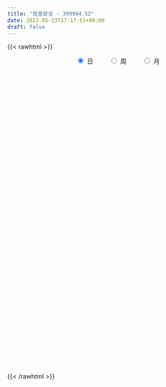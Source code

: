```yaml
---
title: "信息安全 - 399994.SZ"
date: 2022-05-23T17:17:51+08:00
draft: false
---
```

{{< rawhtml >}}
    <div style="text-align: center">
        <label style="padding: 1rem;"><input style="margin-right: .5rem" type="radio" name="period" value="D" checked onclick="period_change(this)">日</label>
        <label style="padding: 1rem;"><input style="margin-right: .5rem" type="radio" name="period" value="W" onclick="period_change(this)">周</label>
        <label style="padding: 1rem;"><input style="margin-right: .5rem" type="radio" name="period" value="M" onclick="period_change(this)">月</label>
    </div>
    <div id="chart" style="height: 700px;"></div> 
    <script type="text/javascript">
        const D_v = [16651998.0,17059803.0,15490403.0,17148506.0,14896383.0,16241085.0,15017381.0,13434861.0,18078980.0,19202179.0,19293533.0,18292406.0,19721763.0,18420152.0,19134019.0,17016383.0,17836500.0,15417501.0,22870077.0,23964025.0,20004544.0,35249482.0,35724684.0,26346944.0,27086041.0,27147354.0,24757199.0,23223383.0,21628400.0,21708965.0,20146761.0,17823477.0,17243734.0,18741541.0,17038350.0,18368360.0,15513335.0,17370099.0,19292722.0,15190186.0,19225188.0,15998871.0,28208188.0,31136984.0,25029689.0,22649308.0,21610675.0,23106744.0,18559518.0,20954055.0,21310938.0,21771164.0,19701704.0,23830585.0,20682931.0,18680966.0,20127827.0,22649457.0,25909245.0,20323122.0,19981218.0,18831228.0,16690774.0,19418860.0,17114759.0,21917315.0,20559299.0,14074128.0,16891472.0,14048098.0,13224082.0,14549302.0,16775842.0,15934940.0,12693603.0,14937135.0,15724227.0,21234504.0,21046531.0,19847188.0,16578676.0,19320031.0,17841964.0,17501738.0,19842879.0,19534562.0,17095413.0,15676832.0,18633770.0,14622201.0,14060523.0,11809224.0,8887014.0,12832437.0,11748771.0,13091865.0,8887375.0,9692433.0,7524878.0,8823358.0,8406153.0,7888008.0,7327343.0,7341729.0,10355555.0,8836735.0,8766513.0,9838045.0,8090586.0,8469373.0,8502309.0,10143930.0,10194426.0,8678803.0,10523687.0,10672656.0,11356070.0,9432080.0,9633438.0,15394802.0,12183434.0,14338513.0,15631473.0,14931139.0,17713242.0,19177905.0,19484443.0,18043537.0,17123409.0,15632783.0,16219101.0,15864837.0,17194918.0,17358687.0,19928835.0,16999820.0,22817117.0,23239854.0,21412080.0,16838051.0,17119328.0,15891079.0,16006538.0,18157434.0,15211311.0,18551439.0,20535978.0,20821952.0,20694691.0,21641677.0,17248949.0,16409621.0,18243691.0,14972790.0,16346270.0,12115531.0,15874543.0,13980138.0,18228819.0,16480165.0,21667983.0,23502639.0,19694826.0,19567742.0,19437036.0,16254173.0,13768880.0,17699873.0,16804680.0,32774555.0,39418831.0,26531793.0,24542270.0,23167374.0,20721865.0,25659638.0,20556844.0,22003510.0,17500971.0,15186938.0,18867948.0,22627853.0,17699288.0,20631861.0,19343687.0,17335640.0,17595941.0,19111048.0,20936525.0,30822842.0,28833425.0,28418613.0,32489882.0,20907555.0,18694544.0,18676713.0,18051120.0,17870317.0,16158075.0,15837260.0,19093726.0,24073039.0,19671852.0,20048172.0,19599897.0,21984553.0,24522978.0,26592311.0,18363378.0,19210269.0,19375153.0,16660227.0,15610735.0,14271276.0,12543110.0,12755814.0,12538015.0,15038170.0,15310757.0,14721921.0,15278041.0,13981823.0,13763096.0,11586893.0,10571064.0,8869448.0,10601732.0,8843345.0,8711696.0,11077548.0,11622181.0,9978491.0,14913450.0,14864225.0,15774962.0,10774775.0,14038721.0,14448951.0,16814501.0,12079243.0,12133654.0,15827428.0,13220972.0,11437470.0,11174387.0,10146604.0,14978072.0,11297667.0,11111652.0,11479231.0]
const D_histogram = [0.0,-0.9091081481,0.6729952246,2.2066058236,3.505582662,4.0558854626,3.4592740518,1.8666279521,3.7481577907,6.7222885157,7.2748505765,8.9203239521,9.2499427408,10.2161628143,10.4609873979,7.1602080783,4.1686979163,2.3779678207,4.1813148593,4.6199670038,4.4996802029,7.2694800261,7.094309241,5.5994213085,2.8747833715,2.9096481993,1.8594981461,2.6336727901,1.8838105158,1.8592908495,-0.6431003185,-3.3669856533,-4.1888597006,-5.6183110313,-4.8604138978,-6.4848164623,-9.6079612297,-9.4072783388,-9.2803901421,-8.121165488,-5.8798012915,-5.1105364707,1.4810246859,6.3809631895,7.1916960446,7.6153909393,8.0407336686,8.6244288493,8.187409514,9.7934551208,10.0836059241,7.2828864246,3.9844546261,1.4436073164,-3.0301603003,-2.6503864219,-2.5363677607,-0.0034279513,0.2612568794,1.3769467765,-0.0980637735,-0.8616708284,-0.0515712297,0.8281119819,-0.4824182134,-1.6299254438,-5.6958702651,-8.4699681035,-13.1209175917,-14.7162031435,-14.5985730181,-13.0511954479,-8.2997935847,-4.7388604818,-2.6169398235,-3.6265329145,-4.3891140558,-4.2026135642,-5.3973868017,-5.1774051772,-6.4335247153,-6.6911429329,-4.6277577885,-2.5777601677,-0.6598171432,-0.2787408683,0.8639546212,-0.553000412,-1.5787561919,-3.3570431768,-6.7607533812,-8.0467521264,-8.4112626105,-6.3654148597,-4.837129659,-4.6727636177,-4.5420464065,-7.4004552984,-6.3840603578,-4.403775205,-2.334049995,-2.9386578086,-2.3024572895,-1.0352501906,1.2805410596,1.5568604049,2.7980322194,2.9847936523,2.015068791,2.0748406184,2.4477292473,1.7759248911,-0.6318707942,-3.0678429899,-2.1434252981,-0.0711807404,1.9897706984,3.9468204585,5.8832126082,7.9983191171,8.2565656373,10.4844086645,11.275913552,11.656626156,12.6813672636,12.6089756664,11.2754470601,10.3173728888,6.6845926268,4.9196021732,4.7228910941,3.3185362355,1.7404104051,0.3462441564,-1.4756735122,-3.6292038545,-1.5384526778,1.1711989965,0.201486225,0.1758880628,-1.9281046583,-3.9645567902,-2.2599385679,-0.2569762617,-0.2135383628,0.6466262705,1.9536719046,1.6904642138,1.0942496817,-1.7863203987,-5.6149564473,-6.2172188337,-5.9723682609,-5.9512285282,-6.7988565822,-6.8904341279,-5.3446350185,-4.828049275,-2.4574553229,-0.3925797713,2.3278998417,2.1772642091,0.0921316255,-3.3797221973,-4.1520122154,-6.605620686,-6.5923362995,-7.3281346912,-7.6805828065,-1.5171794906,3.5437774363,6.3182064002,6.0616016037,4.2629396553,3.6625832758,-2.0708054799,-5.8409512877,-13.3612169461,-18.0643275774,-20.5312601925,-20.2654610361,-15.7848203581,-13.2373773935,-12.5416257839,-12.1649145934,-9.808695159,-7.4220829834,-6.0875724448,-2.779821838,3.4756114505,5.9952885234,9.9481562048,8.2854580845,7.7040417949,7.6917692916,8.1208393287,7.865409647,5.7005519319,3.1622698667,-2.187274828,-7.115382304,-10.7914175534,-11.976416699,-10.5488065554,-11.3226493399,-15.388384368,-12.9020612239,-8.4505163675,-5.5706434074,-2.8986004327,-0.9275152563,0.8512753598,0.0105895916,-1.3937092196,-2.1851273582,-3.50544731,-1.6864633129,-0.3134808717,0.9076803885,2.2622962033,0.7874025996,-1.4001381605,-6.87067651,-7.3155348105,-9.327700942,-8.8111699373,-8.5343693732,-5.9051711217,-3.7586765163,-2.2766382118,-3.7688151223,-5.3807283292,-12.0957534436,-18.7163950674,-17.3423932442,-16.1957899414,-9.5983929728,-4.4635188057,-0.8315240858,2.3902985486,6.0747902597,9.2294720482,11.8857723396,13.2070025664,13.5635796526,13.933603881,14.8136009936,14.7325200632,15.5256825049,16.6902959064]
const D_fast = [0.0,-1.1363851852,0.6139669938,2.6992290486,4.8746015525,6.4388757188,6.707082821,5.5810937093,8.3996629955,13.0543658494,15.4256405544,19.301194918,21.9432993919,25.4635601689,28.323631602,26.812904302,24.863568619,23.6673304786,26.5160062321,28.1096501275,29.1142833774,33.7014532071,35.2998597322,35.2048271268,33.1988850328,33.9611619103,33.3758863937,34.8084792352,34.5295695898,34.9698726359,32.3067063883,28.7410746401,26.8719856677,24.0379565791,23.5807502382,20.3351435581,14.8100084833,12.6588717895,10.4656624507,9.5945957328,10.3660096064,9.8576403096,16.8194576376,23.3146369386,25.9232938048,28.2508364344,30.6863625808,33.4261649738,35.035998017,39.090407404,41.9014596883,40.921461795,38.619143653,36.4391981724,31.2078904806,30.9250677536,30.4049944746,32.9370772961,33.2670763467,34.7270029379,33.2274764445,32.2484516826,33.0456584738,34.1323696809,32.7012349323,31.1462463408,25.6563339533,20.764744089,12.8335652029,7.5592288652,4.0272157361,2.3117944443,4.9882479114,7.3644658938,8.8321515963,6.9159252766,5.0560656213,4.1919127219,1.647792784,0.5734231142,-2.2910776027,-4.2214815535,-3.3150358562,-1.9094782774,-0.1564895387,0.1549015192,1.513585664,-0.0416194723,-1.4620643002,-4.0796120793,-9.173510629,-12.4711974057,-14.9385235425,-14.4840295066,-14.1650267207,-15.1688515838,-16.1736459743,-20.8821686907,-21.4617888396,-20.582447488,-19.0962347767,-20.4355070425,-20.3749208458,-19.3665262945,-16.7305997794,-16.0650653329,-14.1243854635,-13.1914256175,-13.6573832811,-13.0789012991,-12.0940803583,-12.3219034918,-14.8876668756,-18.0905998188,-17.7020384516,-15.6475890789,-13.0891949656,-10.1454400908,-6.738244789,-2.6235585009,-0.3011705714,4.547774622,8.1582578975,11.4531270405,15.648209964,18.7280622834,20.213395442,21.834664493,19.8730323876,19.3379424773,20.3219541718,19.7472333721,18.6042101429,17.2966049333,15.1057688867,12.0449375807,13.751075588,16.7535270115,15.8341857961,15.8525596497,13.266540764,10.2389494346,11.3785830149,13.3173012557,13.3073545639,14.3291757648,16.124639375,16.2840477377,15.961395626,12.6342454459,7.4018702855,5.2453031907,3.9970616983,2.5303942989,-0.0169479006,-1.8311339783,-1.6214936235,-2.3119201988,-0.5556900774,1.4110405313,4.7134951048,5.1071755244,3.0450758472,-1.271708525,-3.0820015969,-7.187015239,-8.8218149274,-11.3896469918,-13.6622408087,-7.8781323655,-1.9312310796,2.4227494844,3.6815450888,2.9486180542,3.2639074937,-2.987182632,-8.2175662617,-19.0781361566,-28.2973286822,-35.8970763455,-40.6976424481,-40.1632068596,-40.9251082434,-43.3647630798,-46.0292805376,-46.125234893,-45.5941434632,-45.7815260358,-43.1687308885,-36.0443947374,-32.0258955337,-25.585988801,-25.1773224002,-23.8327282411,-21.9220584215,-19.4627785523,-17.7518558222,-18.4915755543,-20.2392901529,-26.1356535546,-32.8426066065,-39.2164962444,-43.3955995646,-44.6051910599,-48.2096961794,-56.1225272994,-56.8617194613,-54.5228036968,-53.0355915885,-51.0881987221,-49.3489923597,-47.3573829037,-48.195421274,-49.94814739,-51.2858473682,-53.4825291475,-52.0851609786,-50.7905487554,-49.3424673981,-47.4222775324,-48.7003204863,-51.2378957865,-58.4261032634,-60.6998452666,-65.0439366335,-66.7301981132,-68.5869898924,-67.4340844214,-66.227258945,-65.3143801935,-67.7487608845,-70.7058561737,-80.444819649,-91.7445600396,-94.7061565276,-97.6085007101,-93.4107019846,-89.391707519,-85.9675938206,-82.148196549,-76.945007273,-71.4829574724,-65.8552140962,-61.2322332277,-57.4847612284,-53.6313360298,-49.0479386687,-45.4458895833,-40.7713065155,-35.4341191373]
const D_slow = [0.0,-0.227277037,-0.0590282309,0.492623225,1.3690188905,2.3829902562,3.2478087691,3.7144657572,4.6515052048,6.3320773338,8.1507899779,10.3808709659,12.6933566511,15.2473973547,17.8626442041,19.6526962237,20.6948707028,21.2893626579,22.3346913728,23.4896831237,24.6146031744,26.431973181,28.2055504912,29.6054058183,30.3241016612,31.051513711,31.5163882476,32.1748064451,32.645759074,33.1105817864,32.9498067068,32.1080602935,31.0608453683,29.6562676105,28.441164136,26.8199600204,24.417969713,22.0661501283,19.7460525928,17.7157612208,16.2458108979,14.9681767802,15.3384329517,16.9336737491,18.7315977602,20.6354454951,22.6456289122,24.8017361245,26.848588503,29.2969522832,31.8178537642,33.6385753704,34.6346890269,34.995590856,34.2380507809,33.5754541755,32.9413622353,32.9405052474,33.0058194673,33.3500561614,33.325540218,33.1101225109,33.0972297035,33.304257699,33.1836531457,32.7761717847,31.3522042184,29.2347121925,25.9544827946,22.2754320087,18.6257887542,15.3629898922,13.2880414961,12.1033263756,11.4490914197,10.5424581911,9.4451796772,8.3945262861,7.0451795857,5.7508282914,4.1424471126,2.4696613794,1.3127219323,0.6682818903,0.5033276045,0.4336423875,0.6496310428,0.5113809398,0.1166918918,-0.7225689024,-2.4127572477,-4.4244452793,-6.527260932,-8.1186146469,-9.3278970617,-10.4960879661,-11.6315995677,-13.4817133923,-15.0777284818,-16.178672283,-16.7621847818,-17.4968492339,-18.0724635563,-18.3312761039,-18.011140839,-17.6219257378,-16.9224176829,-16.1762192699,-15.6724520721,-15.1537419175,-14.5418096057,-14.0978283829,-14.2557960814,-15.0227568289,-15.5586131534,-15.5764083385,-15.0789656639,-14.0922605493,-12.6214573973,-10.621877618,-8.5577362087,-5.9366340425,-3.1176556545,-0.2034991155,2.9668427004,6.119086617,8.937948382,11.5172916042,13.1884397609,14.4183403042,15.5990630777,16.4286971366,16.8637997378,16.9503607769,16.5814423989,15.6741414353,15.2895282658,15.5823280149,15.6326995712,15.6766715869,15.1946454223,14.2035062248,13.6385215828,13.5742775174,13.5208929267,13.6825494943,14.1709674705,14.5935835239,14.8671459443,14.4205658447,13.0168267328,11.4625220244,9.9694299592,8.4816228271,6.7819086816,5.0593001496,3.723141395,2.5161290762,1.9017652455,1.8036203027,2.3855952631,2.9299113154,2.9529442217,2.1080136724,1.0700106185,-0.581394553,-2.2294786279,-4.0615123006,-5.9816580023,-6.3609528749,-5.4750085158,-3.8954569158,-2.3800565149,-1.3143216011,-0.3986757821,-0.9163771521,-2.376614974,-5.7169192105,-10.2330011049,-15.365816153,-20.432181412,-24.3783865015,-27.6877308499,-30.8231372959,-33.8643659442,-36.316539734,-38.1720604798,-39.693953591,-40.3889090505,-39.5200061879,-38.0211840571,-35.5341450058,-33.4627804847,-31.536770036,-29.6138277131,-27.5836178809,-25.6172654692,-24.1921274862,-23.4015600195,-23.9483787265,-25.7272243025,-28.4250786909,-31.4191828657,-34.0563845045,-36.8870468395,-40.7341429315,-43.9596582374,-46.0722873293,-47.4649481812,-48.1895982893,-48.4214771034,-48.2086582635,-48.2060108656,-48.5544381705,-49.10072001,-49.9770818375,-50.3986976657,-50.4770678837,-50.2501477865,-49.6845737357,-49.4877230858,-49.837757626,-51.5554267535,-53.3843104561,-55.7162356916,-57.9190281759,-60.0526205192,-61.5289132996,-62.4685824287,-63.0377419817,-63.9799457622,-65.3251278445,-68.3490662054,-73.0281649723,-77.3637632833,-81.4127107687,-83.8123090119,-84.9281887133,-85.1360697348,-84.5384950976,-83.0197975327,-80.7124295206,-77.7409864357,-74.4392357941,-71.048340881,-67.5649399107,-63.8615396623,-60.1784096465,-56.2969890203,-52.1244150437]
const D_data = [['2021-05-12', 1652.1338, 1671.7574, 1638.4138, 1671.8762],['2021-05-13', 1655.6554, 1657.512, 1654.2205, 1681.3211],['2021-05-14', 1662.6546, 1690.4525, 1654.557, 1690.481],['2021-05-17', 1691.3652, 1699.4895, 1691.3652, 1720.3361],['2021-05-18', 1691.6986, 1706.6647, 1683.0256, 1711.329],['2021-05-19', 1703.1488, 1705.6051, 1693.4248, 1708.6483],['2021-05-20', 1701.2501, 1694.5237, 1693.9424, 1706.2623],['2021-05-21', 1697.2817, 1678.7326, 1677.1519, 1702.2493],['2021-05-24', 1676.0189, 1725.9215, 1671.8154, 1727.7601],['2021-05-25', 1727.5299, 1757.7891, 1722.4801, 1759.2074],['2021-05-26', 1761.292, 1743.6638, 1742.9324, 1778.1005],['2021-05-27', 1741.6899, 1771.161, 1741.4012, 1779.6304],['2021-05-28', 1766.3412, 1768.9755, 1760.2612, 1773.8115],['2021-05-31', 1775.4177, 1790.29, 1775.4177, 1790.3485],['2021-06-01', 1786.1936, 1795.2067, 1779.0319, 1803.7291],['2021-06-02', 1798.1655, 1752.2249, 1746.4575, 1798.4962],['2021-06-03', 1755.4688, 1746.4565, 1746.2207, 1778.6602],['2021-06-04', 1742.6153, 1754.158, 1741.2099, 1762.6338],['2021-06-07', 1766.1624, 1804.998, 1766.1624, 1804.998],['2021-06-08', 1809.0934, 1800.7854, 1790.7772, 1814.7998],['2021-06-09', 1800.8163, 1801.743, 1788.197, 1817.6783],['2021-06-10', 1795.6864, 1853.5387, 1794.4748, 1855.4275],['2021-06-11', 1857.1568, 1833.3378, 1830.0864, 1857.1568],['2021-06-15', 1831.4898, 1821.4907, 1811.5417, 1831.4898],['2021-06-16', 1817.6634, 1802.3074, 1798.2639, 1832.7113],['2021-06-17', 1798.9313, 1836.307, 1795.9094, 1841.4002],['2021-06-18', 1831.601, 1826.3351, 1823.826, 1844.3656],['2021-06-21', 1817.7231, 1854.8099, 1812.5774, 1856.6338],['2021-06-22', 1854.8287, 1842.2161, 1834.0593, 1855.9774],['2021-06-23', 1838.3589, 1855.4077, 1819.9236, 1862.6938],['2021-06-24', 1855.4421, 1822.6943, 1821.2645, 1855.5607],['2021-06-25', 1820.1494, 1808.7679, 1796.9699, 1828.4947],['2021-06-28', 1809.7298, 1824.463, 1801.5309, 1827.7476],['2021-06-29', 1825.0548, 1811.1324, 1808.963, 1841.2463],['2021-06-30', 1814.1206, 1836.6692, 1808.4924, 1837.2533],['2021-07-01', 1840.9747, 1803.8423, 1802.9621, 1841.5677],['2021-07-02', 1796.84, 1769.3623, 1766.2594, 1797.2391],['2021-07-05', 1782.6077, 1798.7767, 1781.5188, 1805.7778],['2021-07-06', 1798.0271, 1794.2189, 1774.2674, 1811.1474],['2021-07-07', 1780.5995, 1806.335, 1769.9781, 1807.7101],['2021-07-08', 1808.8373, 1825.931, 1796.5753, 1827.7801],['2021-07-09', 1816.6503, 1813.4627, 1793.0886, 1821.3623],['2021-07-12', 1817.9372, 1907.1352, 1813.1889, 1907.9479],['2021-07-13', 1919.6755, 1922.5847, 1909.3117, 1941.7576],['2021-07-14', 1918.6091, 1894.8248, 1893.3426, 1922.871],['2021-07-15', 1889.4223, 1902.0848, 1878.4951, 1909.2355],['2021-07-16', 1903.272, 1913.7919, 1902.6423, 1932.5629],['2021-07-19', 1904.4898, 1928.6007, 1890.4289, 1931.8497],['2021-07-20', 1908.6074, 1926.6475, 1899.9705, 1927.8822],['2021-07-21', 1931.421, 1966.6667, 1930.7379, 1977.7075],['2021-07-22', 1976.7279, 1967.6695, 1951.6348, 1976.8713],['2021-07-23', 1967.7872, 1933.7619, 1929.4364, 1967.7872],['2021-07-26', 1934.1042, 1920.3716, 1882.0721, 1948.7307],['2021-07-27', 1925.3269, 1921.1735, 1920.2676, 1988.3563],['2021-07-28', 1903.2061, 1882.2111, 1835.3753, 1923.2001],['2021-07-29', 1914.5343, 1934.5029, 1904.8811, 1942.4898],['2021-07-30', 1931.1707, 1935.179, 1911.3193, 1945.1803],['2021-08-02', 1930.4912, 1976.3719, 1925.1921, 1976.3719],['2021-08-03', 1970.905, 1960.3453, 1951.9799, 1996.3662],['2021-08-04', 1952.0481, 1980.1579, 1952.0481, 1981.4488],['2021-08-05', 1973.6181, 1951.9827, 1946.0213, 1973.6181],['2021-08-06', 1955.9856, 1959.1842, 1936.9125, 1961.4524],['2021-08-09', 1954.7195, 1983.4001, 1952.6378, 1986.2214],['2021-08-10', 1977.9682, 1993.9139, 1970.2537, 1999.8739],['2021-08-11', 1991.6417, 1970.1766, 1964.3481, 1991.9234],['2021-08-12', 1974.772, 1969.4111, 1968.6628, 2007.571],['2021-08-13', 1961.3157, 1920.3128, 1914.0891, 1961.3157],['2021-08-16', 1915.4927, 1916.5772, 1905.993, 1933.6463],['2021-08-17', 1914.6868, 1868.163, 1864.0362, 1915.9888],['2021-08-18', 1868.8297, 1881.7743, 1852.8713, 1881.7743],['2021-08-19', 1876.8347, 1890.3794, 1876.0989, 1906.1687],['2021-08-20', 1886.1962, 1904.1401, 1876.4795, 1921.8902],['2021-08-23', 1904.4544, 1954.8695, 1902.6498, 1958.5267],['2021-08-24', 1950.1575, 1959.0831, 1936.3299, 1961.1607],['2021-08-25', 1969.0242, 1955.1958, 1944.3364, 1979.3707],['2021-08-26', 1955.878, 1918.0215, 1917.8003, 1956.484],['2021-08-27', 1906.3073, 1914.5149, 1900.7533, 1915.7122],['2021-08-30', 1949.017, 1922.6709, 1915.2778, 1957.2496],['2021-08-31', 1917.3464, 1899.8646, 1886.9613, 1918.6653],['2021-09-01', 1903.8329, 1911.6189, 1869.855, 1919.9305],['2021-09-02', 1903.7238, 1886.3441, 1877.896, 1903.7238],['2021-09-03', 1894.2596, 1889.9513, 1869.3375, 1906.8929],['2021-09-06', 1887.9158, 1919.6705, 1871.5172, 1920.3019],['2021-09-07', 1918.7607, 1927.914, 1909.7658, 1934.4108],['2021-09-08', 1929.1575, 1935.8116, 1921.7778, 1937.6424],['2021-09-09', 1931.7793, 1922.4759, 1908.25, 1932.6605],['2021-09-10', 1921.3582, 1936.4718, 1915.613, 1945.6498],['2021-09-13', 1936.8225, 1903.8482, 1900.9263, 1936.8225],['2021-09-14', 1903.5993, 1901.3103, 1897.2485, 1942.0768],['2021-09-15', 1897.5801, 1882.2394, 1873.7971, 1897.5801],['2021-09-16', 1878.7597, 1843.509, 1843.4952, 1887.9123],['2021-09-17', 1845.6872, 1850.889, 1818.0753, 1854.0142],['2021-09-22', 1826.064, 1850.5657, 1822.3477, 1856.6821],['2021-09-23', 1856.5814, 1878.3617, 1851.8093, 1884.5743],['2021-09-24', 1874.3787, 1875.8277, 1873.469, 1889.7598],['2021-09-27', 1888.5953, 1858.0874, 1841.7986, 1898.9729],['2021-09-28', 1850.8207, 1853.1836, 1837.8398, 1867.3665],['2021-09-29', 1840.631, 1801.7169, 1800.6794, 1842.3118],['2021-09-30', 1809.8968, 1837.7122, 1809.8968, 1843.503],['2021-10-08', 1855.7929, 1851.3621, 1844.3195, 1870.9198],['2021-10-11', 1851.7583, 1858.4161, 1849.997, 1866.3493],['2021-10-12', 1854.9261, 1824.3026, 1811.1644, 1854.9261],['2021-10-13', 1828.6659, 1835.2963, 1816.3534, 1836.5268],['2021-10-14', 1836.5714, 1844.4315, 1830.5133, 1849.8951],['2021-10-15', 1850.2776, 1864.8042, 1838.9671, 1873.9192],['2021-10-18', 1860.1492, 1844.8685, 1834.1401, 1860.1492],['2021-10-19', 1846.2929, 1860.3648, 1840.7537, 1863.2135],['2021-10-20', 1867.1334, 1850.9821, 1850.012, 1879.6366],['2021-10-21', 1845.1195, 1834.0935, 1828.2525, 1849.1268],['2021-10-22', 1837.3841, 1843.9705, 1834.2779, 1858.7756],['2021-10-25', 1840.4184, 1848.766, 1827.6035, 1849.0198],['2021-10-26', 1848.5046, 1834.51, 1832.9829, 1854.6663],['2021-10-27', 1832.1707, 1802.8236, 1797.4123, 1833.1581],['2021-10-28', 1793.4334, 1785.7452, 1779.7782, 1807.8321],['2021-10-29', 1785.8203, 1819.4891, 1785.8203, 1819.4891],['2021-11-01', 1820.4565, 1838.898, 1815.8348, 1843.1645],['2021-11-02', 1838.977, 1848.5563, 1831.367, 1868.4643],['2021-11-03', 1855.8821, 1858.4614, 1848.7475, 1869.194],['2021-11-04', 1861.3614, 1870.8118, 1861.1754, 1872.5744],['2021-11-05', 1873.7402, 1887.9662, 1873.3668, 1903.6356],['2021-11-08', 1882.8234, 1876.2921, 1861.4409, 1882.9008],['2021-11-09', 1875.4771, 1914.2249, 1873.6703, 1917.6728],['2021-11-10', 1913.3966, 1912.511, 1901.1325, 1926.4802],['2021-11-11', 1905.8754, 1919.5199, 1899.3277, 1931.0695],['2021-11-12', 1917.1476, 1941.3841, 1914.5913, 1942.9384],['2021-11-15', 1952.3901, 1941.026, 1939.0279, 1961.1234],['2021-11-16', 1940.2439, 1932.0726, 1929.4945, 1958.7036],['2021-11-17', 1928.0376, 1940.6959, 1925.6352, 1941.8251],['2021-11-18', 1934.0365, 1903.3015, 1903.1894, 1942.707],['2021-11-19', 1905.2975, 1918.6988, 1903.332, 1922.0561],['2021-11-22', 1919.3053, 1939.052, 1915.254, 1944.0416],['2021-11-23', 1934.5377, 1925.0862, 1919.7251, 1938.0059],['2021-11-24', 1925.9038, 1919.2232, 1917.0927, 1930.3295],['2021-11-25', 1916.479, 1916.7153, 1909.7524, 1926.9562],['2021-11-26', 1912.6238, 1904.5651, 1887.6724, 1918.5993],['2021-11-29', 1878.3742, 1889.8705, 1877.1658, 1892.9549],['2021-11-30', 1895.7256, 1943.0406, 1895.7256, 1952.4816],['2021-12-01', 1947.8537, 1965.8862, 1946.8052, 1970.5752],['2021-12-02', 1963.109, 1927.2666, 1925.7118, 1966.2668],['2021-12-03', 1932.2735, 1938.7882, 1932.2735, 1946.4469],['2021-12-06', 1935.8116, 1908.4548, 1907.301, 1936.7594],['2021-12-07', 1919.876, 1897.7954, 1887.502, 1922.2921],['2021-12-08', 1900.5685, 1943.2795, 1900.5685, 1943.43],['2021-12-09', 1940.8021, 1958.0154, 1940.2931, 1968.5712],['2021-12-10', 1950.8165, 1940.7522, 1931.7835, 1954.1328],['2021-12-13', 1945.8409, 1955.5602, 1941.373, 1961.1874],['2021-12-14', 1949.9928, 1970.0789, 1947.469, 1971.4821],['2021-12-15', 1972.0639, 1956.7467, 1953.7207, 1978.0478],['2021-12-16', 1957.6642, 1953.4627, 1942.8501, 1965.3111],['2021-12-17', 1950.1237, 1917.2036, 1917.2036, 1950.1237],['2021-12-20', 1908.5846, 1886.0943, 1885.3888, 1919.9223],['2021-12-21', 1888.1969, 1911.507, 1888.1969, 1912.4128],['2021-12-22', 1916.8296, 1917.7893, 1913.7502, 1928.6236],['2021-12-23', 1919.3227, 1912.2341, 1910.4568, 1924.2935],['2021-12-24', 1913.7761, 1895.0676, 1889.4835, 1916.7525],['2021-12-27', 1896.0648, 1897.3416, 1889.2432, 1902.7645],['2021-12-28', 1901.2818, 1917.5259, 1900.2125, 1917.9283],['2021-12-29', 1913.7773, 1906.5803, 1899.1293, 1915.2858],['2021-12-30', 1906.3257, 1935.0466, 1904.8357, 1944.8645],['2021-12-31', 1935.6544, 1942.3729, 1926.478, 1944.2064],['2022-01-04', 1947.511, 1964.657, 1938.6487, 1969.0204],['2022-01-05', 1961.5422, 1937.8306, 1929.6071, 1969.925],['2022-01-06', 1926.1616, 1908.8438, 1894.7405, 1926.1616],['2022-01-07', 1909.8915, 1875.4176, 1874.8356, 1925.3272],['2022-01-10', 1869.367, 1894.9396, 1848.1484, 1904.6876],['2022-01-11', 1892.8702, 1860.8197, 1857.2057, 1898.3097],['2022-01-12', 1864.4576, 1879.6167, 1863.6359, 1879.9307],['2022-01-13', 1896.592, 1862.2229, 1862.2229, 1899.9979],['2022-01-14', 1851.8146, 1857.327, 1849.1265, 1878.0864],['2022-01-17', 1878.4676, 1950.2033, 1878.4676, 1951.9409],['2022-01-18', 1960.0581, 1966.8183, 1959.4877, 2009.7608],['2022-01-19', 1955.5097, 1962.7156, 1949.5361, 1977.7039],['2022-01-20', 1962.7543, 1936.0793, 1930.3347, 1962.8082],['2022-01-21', 1928.1884, 1915.0543, 1910.5197, 1947.6459],['2022-01-24', 1903.7394, 1926.6263, 1902.3935, 1946.2563],['2022-01-25', 1917.8119, 1845.6341, 1845.1352, 1927.5403],['2022-01-26', 1847.3998, 1841.0354, 1815.8301, 1866.7601],['2022-01-27', 1839.4397, 1755.0863, 1753.6253, 1839.7261],['2022-01-28', 1767.1042, 1743.458, 1742.2472, 1779.1017],['2022-02-07', 1777.0136, 1734.6929, 1727.7403, 1779.4291],['2022-02-08', 1730.6804, 1744.0266, 1708.7309, 1744.7698],['2022-02-09', 1746.9563, 1792.0606, 1746.1131, 1793.7256],['2022-02-10', 1787.414, 1771.5231, 1764.2863, 1787.414],['2022-02-11', 1766.361, 1742.5768, 1738.7066, 1780.3616],['2022-02-14', 1726.8903, 1726.9411, 1704.6634, 1746.4824],['2022-02-15', 1729.0923, 1745.332, 1727.4556, 1747.7062],['2022-02-16', 1767.1262, 1746.3427, 1740.869, 1773.3599],['2022-02-17', 1735.2692, 1732.2642, 1725.4556, 1749.5754],['2022-02-18', 1736.3907, 1760.3176, 1735.404, 1760.3465],['2022-02-21', 1779.2655, 1817.7979, 1778.7304, 1818.8941],['2022-02-22', 1799.3371, 1793.0523, 1783.0074, 1805.1748],['2022-02-23', 1798.2776, 1829.7386, 1794.8686, 1834.5695],['2022-02-24', 1815.7996, 1767.9573, 1741.1105, 1828.5822],['2022-02-25', 1785.1966, 1777.2023, 1774.0717, 1799.3424],['2022-02-28', 1785.0038, 1784.5434, 1762.3914, 1794.5389],['2022-03-01', 1786.307, 1793.475, 1779.1727, 1796.9831],['2022-03-02', 1779.164, 1787.9886, 1774.6546, 1791.0354],['2022-03-03', 1792.6775, 1759.376, 1757.4717, 1793.8801],['2022-03-04', 1747.9781, 1742.0906, 1734.4665, 1764.0541],['2022-03-07', 1734.5319, 1682.4492, 1673.3611, 1734.5319],['2022-03-08', 1684.4844, 1652.5498, 1642.7967, 1697.1546],['2022-03-09', 1658.9239, 1633.8286, 1556.4113, 1663.5562],['2022-03-10', 1672.1407, 1638.4389, 1638.4389, 1673.7648],['2022-03-11', 1608.4816, 1658.1212, 1591.0911, 1658.5476],['2022-03-14', 1639.8827, 1618.4439, 1618.4439, 1662.0129],['2022-03-15', 1609.0737, 1547.7652, 1547.7652, 1629.4142],['2022-03-16', 1575.9148, 1608.1967, 1523.2734, 1612.8501],['2022-03-17', 1630.053, 1636.6535, 1624.1987, 1654.6986],['2022-03-18', 1625.8813, 1624.5363, 1605.5571, 1630.767],['2022-03-21', 1626.5703, 1626.7652, 1609.2129, 1637.3542],['2022-03-22', 1622.7663, 1622.1429, 1611.8104, 1633.6251],['2022-03-23', 1620.2319, 1622.9778, 1611.1548, 1634.0542],['2022-03-24', 1613.218, 1586.1466, 1581.183, 1613.218],['2022-03-25', 1593.6718, 1565.5206, 1565.5206, 1602.2599],['2022-03-28', 1549.6948, 1558.8304, 1534.7068, 1571.851],['2022-03-29', 1561.7165, 1537.105, 1532.2958, 1565.309],['2022-03-30', 1549.6139, 1568.5562, 1543.2559, 1568.5562],['2022-03-31', 1565.0531, 1563.6202, 1550.9473, 1565.6772],['2022-04-01', 1553.9146, 1561.8022, 1547.828, 1571.1799],['2022-04-06', 1561.1276, 1564.602, 1558.1685, 1570.2673],['2022-04-07', 1560.1069, 1522.9472, 1522.8387, 1567.7656],['2022-04-08', 1521.9701, 1496.7319, 1483.4506, 1524.0437],['2022-04-11', 1487.6714, 1424.2255, 1416.1146, 1487.6714],['2022-04-12', 1426.4306, 1457.9744, 1412.7127, 1457.9744],['2022-04-13', 1447.4608, 1417.1781, 1417.1781, 1447.4608],['2022-04-14', 1431.2202, 1429.4128, 1416.7, 1436.7644],['2022-04-15', 1417.7917, 1413.1652, 1400.5199, 1426.6908],['2022-04-18', 1408.6658, 1436.0559, 1395.3234, 1436.5886],['2022-04-19', 1439.3598, 1430.2277, 1421.9456, 1450.1053],['2022-04-20', 1443.1328, 1420.3575, 1416.3449, 1450.4986],['2022-04-21', 1408.489, 1371.5444, 1367.1957, 1422.3911],['2022-04-22', 1364.2652, 1348.7058, 1339.3221, 1367.1848],['2022-04-25', 1323.9884, 1245.563, 1245.563, 1323.9884],['2022-04-26', 1244.9839, 1188.0711, 1186.3771, 1254.8274],['2022-04-27', 1173.8825, 1248.8186, 1168.6302, 1249.5664],['2022-04-28', 1237.8408, 1227.9933, 1213.5856, 1246.6158],['2022-04-29', 1240.6887, 1295.1768, 1235.4953, 1300.3553],['2022-05-05', 1279.3591, 1290.985, 1273.4796, 1307.3013],['2022-05-06', 1256.8862, 1281.6662, 1250.7164, 1308.7663],['2022-05-09', 1271.4297, 1283.6343, 1269.9851, 1296.1167],['2022-05-10', 1263.9914, 1299.6126, 1261.5971, 1304.2364],['2022-05-11', 1297.7538, 1305.9884, 1297.0092, 1340.8675],['2022-05-12', 1295.9252, 1312.6792, 1295.0859, 1322.7065],['2022-05-13', 1318.5107, 1305.9512, 1296.5867, 1321.4601],['2022-05-16', 1312.3305, 1298.7767, 1294.0022, 1320.2515],['2022-05-17', 1300.4135, 1302.0645, 1281.055, 1302.1585],['2022-05-18', 1315.383, 1314.0129, 1310.8354, 1330.7588],['2022-05-19', 1292.0853, 1307.1448, 1288.7317, 1307.1448],['2022-05-20', 1310.2218, 1323.8745, 1306.1735, 1326.8774],['2022-05-23', 1333.9767, 1339.0444, 1323.2326, 1339.3266]]
const W_v = [40842390.0,42306615.0,41335542.0,44219623.0,45551664.0,81084717.0,63250712.0,67178629.0,93428017.0,69661424.0,78686870.0,75690586.0,89301302.0,58601300.0,49281342.0,65299014.0,77712841.0,89021423.0,82710240.0,69084863.0,75299785.0,72728374.0,64951890.0,58674631.0,53400464.0,84153886.0,76191469.0,71191530.0,66769120.0,60145959.0,28607550.0,19135627.0,94283761.0,92595252.0,93556336.0,84926373.0,116902647.0,77774555.0,96595461.0,139592391.0,120614054.0,54139756.0,72991283.0,62113133.0,69362943.0,65647407.0,52467820.0,50546553.0,51845483.0,73506903.0,87074317.0,79837777.0,77378350.0,79605995.0,56407260.0,60762771.0,69147011.0,64646889.0,68238401.0,74763320.0,58728007.0,57355124.0,42282696.0,55375950.0,62826478.0,63365322.0,69998295.0,68531276.0,88452728.0,74326690.0,66683944.0,84229540.0,64202095.0,47597093.0,70550395.0,48413502.0,95846226.0,83941260.0,73842828.0,68496635.0,100376820.0,146049253.0,179159434.0,247966378.0,243310568.0,167021390.0,173803378.0,163955559.0,130688689.0,143646662.0,133810700.0,49891208.0,117489142.0,110968263.0,135716801.0,113130115.0,84212741.0,107711571.0,100733549.0,96282971.0,93922174.0,66738746.0,67113057.0,68821090.0,65814831.0,74847406.0,76352839.0,107977553.0,120874170.0,178105774.0,138204209.0,148760452.0,142946714.0,17042006.0,78413390.0,112688994.0,93556137.0,146261140.0,100685103.0,87754281.0,96304957.0,73121758.0,85049848.0,127940559.0,153595728.0,106489308.0,96370379.0,174649017.0,163227390.0,144148442.0,188583002.0,210069339.0,251452604.0,300717417.0,217034815.0,216311118.0,181716247.0,133904538.0,111066447.0,109261443.0,117379671.0,143283132.0,97317556.0,91815813.0,128956772.0,143113205.0,102262533.0,132468776.0,119913463.0,119298423.0,79169539.0,147318087.0,260664377.0,203090667.0,164374959.0,133554099.0,177653587.0,119997021.0,113842325.0,114128468.0,127815284.0,157540709.0,94791180.0,74120648.0,31250156.0,13362276.0,88981324.0,93627623.0,81270605.0,92320202.0,86532005.0,66115299.0,77506027.0,79394890.0,84323254.0,63686929.0,71917129.0,64613918.0,100052447.0,107341114.0,96529915.0,90538429.0,77939340.0,37110444.0,35995874.0,83498617.0,75433090.0,69157611.0,55385983.0,65084541.0,68580235.0,51583971.0,65557441.0,83591221.0,78434545.0,29311248.0,83456673.0,76738216.0,94588861.0,87824555.0,137812812.0,105337538.0,104530986.0,86905320.0,87077066.0,128634844.0,105702419.0,103024013.0,107694270.0,95701007.0,72787082.0,76065747.0,98026930.0,91816556.0,74802550.0,33468222.0,39196551.0,8823358.0,41318788.0,44001252.0,48043155.0,56489046.0,74797801.0,89462077.0,86566378.0,101306922.0,82385690.0,102245737.0,83221321.0,76679196.0,84433190.0,83964642.0,146434823.0,106442828.0,95013888.0,94322841.0,141472317.0,89450769.0,98724049.0,111063117.0,85127660.0,68185866.0,43981785.0,55392233.0,50233261.0,70366133.0,31263452.0,64698767.0,58708382.0,11479231.0]
const W_histogram = [0.0,-3.1097262678,-2.7135637452,-3.1454398709,-3.2806997858,4.4153080733,9.1569108018,13.9692107738,18.4890909892,19.3697138394,20.2162803595,21.1880006093,22.4572372335,16.5935291818,12.0678595804,8.632142606,11.0058112049,7.9300959715,4.6043768648,2.014175701,-1.6814771203,-2.858166782,-6.0219176451,-9.6119140761,-10.1355503912,-10.0469104272,-14.1404758921,-13.4164231494,-22.3172679174,-32.8952913015,-34.4441534101,-31.2704515695,-19.6193607938,-6.3134510322,0.6744214592,-1.8770668201,10.0302207077,14.4551376671,17.8404153465,21.5024661223,20.8227299296,17.5137720529,13.7735578708,8.9838592086,4.0435704107,-4.3575712996,-9.6826221161,-19.2101513674,-33.6364891554,-35.6702655513,-36.7445563508,-33.0172522016,-27.611205562,-22.8858583691,-26.5930469596,-22.4011471304,-20.8937228192,-16.3937109384,-12.3624566203,-8.4493185926,-7.9953706184,-5.3219607581,-3.5799926011,-14.4995723494,-20.1051568097,-21.7226252504,-16.1519375549,-12.061832747,-1.9470972199,-0.8262688658,0.9043316687,3.7497930709,4.3894008737,3.9448939866,3.3277211729,5.9245456783,11.0629564023,14.115631302,15.9315779836,16.3148759777,22.1232572336,34.1850025257,45.7036411868,63.1201618904,66.133419286,69.2065819827,67.066429201,68.7708916403,59.7114212203,53.8308592041,40.75752654,24.0160183694,8.4834282735,-6.2306596811,-15.9904128859,-20.5608218336,-27.0648642894,-28.3666844636,-21.9833644078,-19.4590771351,-15.9341397099,-18.8390995589,-19.5227665858,-16.6400604293,-16.5572693855,-21.6099777847,-18.8469635078,-12.3730765903,-6.0972203197,8.1413602772,19.2964684541,23.9119324783,18.7188245435,11.772029473,8.7756405445,2.6595529126,-0.3261987211,-1.9342863417,-2.7971789645,-5.3424849579,-7.186984465,-9.9252169478,-7.4879262495,-1.4179364857,3.1540467025,3.621943581,8.4838468256,14.7853437549,22.0520438528,24.5526637802,29.0010640633,33.3872095935,48.0219399357,42.9010246606,42.3050194299,34.7841124625,19.2341629201,1.684529659,-12.2802958238,-20.8825024554,-23.8057360066,-26.9811603161,-24.7516992445,-17.4002042713,-12.9102041291,-17.1289667851,-21.5650943679,-19.4700386484,-17.6082256291,-12.7435973765,-6.5892448237,2.8167647517,29.1211973384,26.3076911931,18.3651580365,19.0399401539,22.774183403,18.3897860437,10.5705396494,5.3089462301,-1.1597120995,-16.7159063761,-23.2090852922,-32.7396763464,-38.1508596908,-36.6479799087,-32.1623311129,-32.9925362486,-37.0322670294,-34.3532547388,-32.4006891338,-28.7074182486,-27.4049217453,-21.7614443939,-23.1786758776,-23.3348181981,-24.7142785553,-18.5982043103,-12.7491201228,-8.6077712789,-4.6477541083,-10.5024224098,-19.1618549542,-18.3035424576,-12.3629565905,-11.91766814,-9.5823310415,-15.5536739295,-19.8009599194,-17.1047040638,-11.3734076911,-8.1034963136,-5.203683031,-2.0055116822,-2.3506209288,-3.3572094462,-0.5451870329,1.1809784629,8.6403974353,12.5778710453,20.0714692394,23.8554378789,24.3873476145,21.4037868769,21.6535748115,27.4559065355,31.243383344,32.3142296075,32.9940780509,29.305379958,24.4537142952,20.7659198899,15.7239209199,14.5980258818,7.5218943565,4.1232923965,-0.8255145023,-3.1811067799,-3.793849257,-5.4608408022,-7.9215701193,-4.8003542348,0.7057954828,2.5597969729,2.5674217248,4.4975399377,5.4625086189,4.1313503268,1.5115382973,2.6494943832,-1.2147901067,-4.8906101521,-3.4059438307,-13.391746867,-19.1183842205,-20.6432720443,-19.4622316342,-19.9210103318,-24.4561262013,-28.0373114295,-32.391891306,-33.4001735182,-36.0974145406,-40.8099921207,-45.2263050329,-48.4247820802,-48.0280230774,-42.8771460579,-35.3247605959,-26.7582679733]
const W_fast = [0.0,-3.8871578348,-4.1693862485,-5.3876223419,-6.3430572032,2.4567776742,9.4876081032,17.7922107686,26.9343637313,32.6574150414,38.5580516513,44.8267720534,51.7103179861,49.9949922297,48.4862875235,47.2086062006,52.3337276007,51.2405363602,49.0659114697,46.9792542311,42.8632321298,40.9720007726,36.3027704982,30.3097955482,27.2522716353,24.8291839925,17.2004995546,14.5704465099,0.0902847626,-18.7115614469,-28.871461908,-33.5153729598,-26.7691223826,-15.041575379,-7.8850975228,-10.9058525071,3.5089901976,11.5476915737,19.3930730898,28.4307403962,32.9566866859,34.0261718224,33.7293471081,31.185613248,27.2562170528,17.7656825175,10.019976172,-4.3100909212,-27.1455509979,-38.0968937817,-48.357323669,-52.8843325701,-54.381087321,-55.3772047204,-65.7326550508,-67.1410420042,-70.8570483978,-70.4554642516,-69.5148240885,-67.7140157091,-69.2589103894,-67.9159907186,-67.0690207119,-81.6134935476,-92.2453672103,-99.2934919636,-97.7607886568,-96.6861420357,-87.0581808136,-86.1439196759,-84.1872362242,-80.4043265543,-78.6673685331,-78.1256519236,-77.910894444,-73.8329335191,-65.9287836945,-59.3472009693,-53.5483597918,-49.0863428032,-37.7471472389,-17.1391513155,5.8053976424,39.0019588186,58.5485710356,78.9233792281,93.5498337466,112.4470190959,118.3154039811,125.8925567659,123.0086057368,112.2711021585,98.859369131,82.5876162562,68.8302598299,59.1196454238,45.8493868957,37.4558956056,38.3433745595,36.0028925483,35.5442950461,27.9295603074,22.3652016339,21.0878926832,17.0313663806,6.5761635352,4.6274369351,8.0080547051,12.7596058957,29.0335265619,45.0127518524,55.6061989962,55.0927971972,51.0890094949,50.2865307026,44.8353312988,41.7680299848,39.6763707789,38.1141834149,34.233256182,30.5920105587,25.3724738389,25.9377829748,31.6532886172,37.013783481,38.3871662548,45.3700312058,55.3678640738,68.1475751349,76.7863610074,88.4850273062,101.2179752349,127.858190561,133.4625314511,143.4427810778,144.617902226,133.8764934136,116.7479925673,99.7130931286,85.8902608831,77.0155933302,67.0948789418,63.1364152022,66.1378591076,67.4003082175,58.8993038652,49.0719026904,46.2994487479,43.7592053599,45.4379342683,49.9449756152,60.0551763785,93.6399082999,97.4033249528,94.0520813054,99.4868484613,108.9146375611,109.1276867127,103.9510752307,100.016718369,93.2581320144,73.5229611439,61.2275109047,43.5120007639,28.5631024968,20.9039873017,17.3490533193,8.2707141214,-5.0270834167,-10.9363848108,-17.0839914893,-20.5675751662,-26.1163090993,-25.9131928463,-33.1250932994,-39.1149401695,-46.6729701655,-45.2064469981,-42.5446428413,-40.5552368171,-37.7571581735,-46.2374320775,-59.6873283604,-63.4049014782,-60.5550547588,-63.0891833432,-63.1494290052,-73.0091903756,-82.2067163452,-83.7866365056,-80.8986920556,-79.6546547566,-78.0557622317,-75.3589688035,-76.2917332823,-78.1376241613,-75.4618985062,-73.4404883946,-63.8209700634,-56.7390286921,-44.2275631881,-34.4797350789,-27.8509884397,-25.4836024581,-19.8204208206,-7.1541124628,4.4442101818,13.5936138472,22.5219818033,26.1596286999,27.4213916109,28.9250771781,27.8140584381,30.3376698704,25.1420119343,22.7742330734,17.619047549,14.4681785764,12.906973785,9.8747720393,5.4336501924,7.3547775182,13.0373761065,15.5313268398,16.1808070229,19.2353102203,21.5659060562,21.2675853457,19.0256578906,20.8259875723,16.6580055557,11.7595329723,12.392713336,-0.941026417,-11.4472598256,-18.1329656605,-21.817483159,-27.2565144395,-37.9056618594,-48.4961749449,-60.9487276479,-70.3070532397,-82.0286478972,-96.9437235075,-112.666612678,-127.9712852453,-139.5815320119,-145.1499415069,-146.4287461937,-144.5518205645]
const W_slow = [0.0,-0.777431567,-1.4558225033,-2.242182471,-3.0623574174,-1.9585303991,0.3306973014,3.8229999948,8.4452727421,13.287701202,18.3417712918,23.6387714441,29.2530807525,33.401463048,36.4184279431,38.5764635946,41.3279163958,43.3104403887,44.4615346049,44.9650785301,44.5447092501,43.8301675546,42.3246881433,39.9217096243,37.3878220265,34.8760944197,31.3409754467,27.9868696593,22.40755268,14.1837298546,5.5726915021,-2.2449213903,-7.1497615888,-8.7281243468,-8.559518982,-9.028785687,-6.5212305101,-2.9074460933,1.5526577433,6.9282742739,12.1339567563,16.5123997695,19.9557892372,22.2017540394,23.2126466421,22.1232538172,19.7025982881,14.9000604463,6.4909381574,-2.4266282304,-11.6127673181,-19.8670803685,-26.769881759,-32.4913463513,-39.1396080912,-44.7398948738,-49.9633255786,-54.0617533132,-57.1523674682,-59.2646971164,-61.263539771,-62.5940299605,-63.4890281108,-67.1139211982,-72.1402104006,-77.5708667132,-81.6088511019,-84.6243092887,-85.1110835936,-85.3176508101,-85.0915678929,-84.1541196252,-83.0567694068,-82.0705459101,-81.2386156169,-79.7574791973,-76.9917400968,-73.4628322713,-69.4799377754,-65.4012187809,-59.8704044725,-51.3241538411,-39.8982435444,-24.1182030718,-7.5848482503,9.7167972454,26.4834045456,43.6761274557,58.6039827608,72.0616975618,82.2510791968,88.2550837891,90.3759408575,88.8182759372,84.8206727158,79.6804672574,72.914251185,65.8225800692,60.3267389672,55.4619696834,51.478434756,46.7686598662,41.8879682198,37.7279531125,33.5886357661,28.1861413199,23.474400443,20.3811312954,18.8568262154,20.8921662847,25.7162833983,31.6942665178,36.3739726537,39.316980022,41.5108901581,42.1757783862,42.094228706,41.6106571205,40.9113623794,39.5757411399,37.7789950237,35.2976907867,33.4257092243,33.0712251029,33.8597367785,34.7652226738,36.8861843802,40.5825203189,46.0955312821,52.2336972272,59.483963243,67.8307656414,79.8362506253,90.5615067904,101.1377616479,109.8337897635,114.6423304935,115.0634629083,111.9933889523,106.7727633385,100.8213293368,94.0760392578,87.8881144467,83.5380633789,80.3105123466,76.0282706503,70.6369970583,65.7694873962,61.367430989,58.1815316448,56.5342204389,57.2384116268,64.5187109614,71.0956337597,75.6869232688,80.4469083073,86.1404541581,90.737900669,93.3805355813,94.7077721389,94.417844114,90.23886752,84.4365961969,76.2516771103,66.7139621876,57.5519672104,49.5113844322,41.26325037,32.0051836127,23.416869928,15.3166976445,8.1398430824,1.288612646,-4.1517484524,-9.9464174218,-15.7801219713,-21.9586916102,-26.6082426878,-29.7955227185,-31.9474655382,-33.1094040653,-35.7350096677,-40.5254734063,-45.1013590206,-48.1920981683,-51.1715152033,-53.5670979636,-57.455516446,-62.4057564259,-66.6819324418,-69.5252843646,-71.551158443,-72.8520792007,-73.3534571213,-73.9411123535,-74.780414715,-74.9167114733,-74.6214668575,-72.4613674987,-69.3168997374,-64.2990324275,-58.3351729578,-52.2383360542,-46.887389335,-41.4739956321,-34.6100189982,-26.7991731622,-18.7206157603,-10.4720962476,-3.1457512581,2.9676773157,8.1591572882,12.0901375181,15.7396439886,17.6201175777,18.6509406769,18.4445620513,17.6492853563,16.7008230421,15.3356128415,13.3552203117,12.155131753,12.3315806237,12.9715298669,13.6133852981,14.7377702825,16.1033974373,17.136235019,17.5141195933,18.1764931891,17.8727956624,16.6501431244,15.7986571667,12.45072045,7.6711243949,2.5103063838,-2.3552515248,-7.3355041077,-13.449535658,-20.4588635154,-28.5568363419,-36.9068797215,-45.9312333566,-56.1337313868,-67.440307645,-79.5465031651,-91.5535089344,-102.2727954489,-111.1039855979,-117.7935525912]
const W_data = [['2017-07-14', 1555.2468, 1500.6758, 1491.9595, 1557.2871],['2017-07-21', 1490.6978, 1451.9475, 1398.5709, 1490.8846],['2017-07-28', 1448.7222, 1486.0317, 1438.854, 1498.8669],['2017-08-04', 1485.086, 1472.9365, 1464.8315, 1494.8509],['2017-08-11', 1475.2671, 1472.1546, 1469.9856, 1505.8746],['2017-08-18', 1473.8074, 1590.9444, 1473.8074, 1615.6081],['2017-08-25', 1596.5614, 1593.0049, 1564.7674, 1615.3895],['2017-09-01', 1594.3343, 1629.4116, 1583.2402, 1632.3351],['2017-09-08', 1628.6706, 1664.9937, 1626.8219, 1700.5299],['2017-09-15', 1662.1901, 1650.795, 1645.8646, 1687.0754],['2017-09-22', 1652.7623, 1673.2205, 1646.9494, 1698.4729],['2017-09-29', 1673.9469, 1699.359, 1636.035, 1703.8974],['2017-10-13', 1732.5048, 1730.4852, 1713.1815, 1757.9806],['2017-10-20', 1729.476, 1648.7633, 1622.4751, 1731.7586],['2017-10-27', 1649.2671, 1653.8397, 1625.573, 1673.2637],['2017-11-03', 1652.8795, 1659.5673, 1607.493, 1672.8992],['2017-11-10', 1661.1271, 1743.1071, 1657.7491, 1752.5339],['2017-11-17', 1739.2188, 1686.5434, 1686.0834, 1790.89],['2017-11-24', 1678.2857, 1677.3397, 1663.5732, 1784.5467],['2017-12-01', 1672.1721, 1679.5493, 1620.9147, 1684.8279],['2017-12-08', 1678.0951, 1655.1573, 1594.6727, 1678.489],['2017-12-15', 1671.4066, 1677.9979, 1670.4456, 1698.4562],['2017-12-22', 1674.1349, 1643.8935, 1625.0946, 1677.1551],['2017-12-29', 1641.8734, 1619.8119, 1596.8448, 1643.9484],['2018-01-05', 1626.653, 1644.6732, 1610.8259, 1667.3192],['2018-01-12', 1642.9581, 1648.2205, 1619.9273, 1687.3004],['2018-01-19', 1638.7987, 1579.9347, 1541.5013, 1638.7987],['2018-01-26', 1579.1082, 1624.3469, 1561.2325, 1658.2786],['2018-02-02', 1621.854, 1470.7401, 1441.4486, 1629.4516],['2018-02-09', 1446.1038, 1377.2743, 1342.9141, 1468.4131],['2018-02-14', 1388.2885, 1431.9006, 1387.6092, 1454.6964],['2018-02-23', 1443.9308, 1469.3461, 1438.0925, 1473.6765],['2018-03-02', 1480.5127, 1594.7371, 1479.399, 1624.7361],['2018-03-09', 1607.474, 1671.6683, 1600.0848, 1677.4535],['2018-03-16', 1689.4427, 1644.0498, 1625.0458, 1723.1447],['2018-03-23', 1644.2135, 1534.7692, 1515.5825, 1684.3683],['2018-03-30', 1517.761, 1743.5797, 1517.761, 1744.3869],['2018-04-04', 1753.9481, 1703.2775, 1699.8041, 1799.6948],['2018-04-13', 1703.4786, 1724.3231, 1685.6421, 1746.1314],['2018-04-20', 1719.1173, 1763.3343, 1710.9722, 1827.979],['2018-04-27', 1774.9668, 1735.369, 1694.7922, 1797.6624],['2018-05-04', 1730.8811, 1709.0326, 1650.6667, 1739.7298],['2018-05-11', 1715.1846, 1699.6687, 1699.6388, 1751.3634],['2018-05-18', 1695.9909, 1675.5149, 1652.3314, 1709.912],['2018-05-25', 1684.8163, 1655.6953, 1655.5276, 1730.8961],['2018-06-01', 1657.7327, 1579.2107, 1571.3082, 1666.1364],['2018-06-08', 1585.4948, 1577.8613, 1562.9495, 1620.8771],['2018-06-15', 1571.2381, 1475.729, 1465.1091, 1582.9024],['2018-06-22', 1443.5774, 1329.5962, 1285.5288, 1457.3351],['2018-06-29', 1337.9363, 1412.7122, 1286.7863, 1413.1787],['2018-07-06', 1413.822, 1386.2058, 1372.1607, 1457.6907],['2018-07-13', 1394.0763, 1423.3204, 1334.2489, 1431.2404],['2018-07-20', 1430.978, 1441.4643, 1399.1467, 1454.0857],['2018-07-27', 1440.2208, 1435.9088, 1431.9736, 1509.6486],['2018-08-03', 1435.9967, 1307.9681, 1307.9068, 1442.6726],['2018-08-10', 1305.9153, 1382.6279, 1280.8568, 1383.4753],['2018-08-17', 1366.1136, 1340.2859, 1336.5612, 1426.4631],['2018-08-24', 1335.1353, 1371.6941, 1329.6758, 1389.179],['2018-08-31', 1374.1386, 1369.4765, 1368.5509, 1432.7992],['2018-09-07', 1365.0351, 1372.8818, 1338.5761, 1427.9708],['2018-09-14', 1366.6234, 1326.1555, 1325.9318, 1367.8732],['2018-09-21', 1317.3637, 1348.2689, 1295.0375, 1361.1646],['2018-09-28', 1339.4568, 1335.9946, 1316.087, 1364.8725],['2018-10-12', 1301.9051, 1135.7695, 1090.3031, 1304.8099],['2018-10-19', 1138.5623, 1133.6798, 1068.666, 1154.5028],['2018-10-26', 1149.2742, 1136.5688, 1106.4343, 1205.7589],['2018-11-02', 1132.3334, 1210.8202, 1092.2638, 1210.9657],['2018-11-09', 1207.3199, 1195.2725, 1182.7822, 1234.0993],['2018-11-16', 1190.3603, 1291.599, 1189.2526, 1300.7978],['2018-11-23', 1288.6875, 1196.0627, 1193.976, 1290.7562],['2018-11-30', 1192.8776, 1199.3055, 1165.6431, 1242.0777],['2018-12-07', 1238.9286, 1215.4828, 1205.1299, 1253.7638],['2018-12-14', 1202.2723, 1188.6169, 1188.5244, 1230.524],['2018-12-21', 1182.3836, 1167.1101, 1155.2664, 1190.3281],['2018-12-28', 1166.2719, 1153.321, 1145.6424, 1192.5969],['2019-01-04', 1157.1913, 1191.2018, 1136.727, 1192.6261],['2019-01-11', 1198.6688, 1239.687, 1196.4043, 1248.7175],['2019-01-18', 1240.4951, 1235.1434, 1216.9128, 1273.8535],['2019-01-25', 1238.3241, 1234.7173, 1219.5254, 1261.2452],['2019-02-01', 1245.63, 1226.0492, 1176.7606, 1254.2735],['2019-02-15', 1233.4655, 1317.3584, 1233.4632, 1335.4933],['2019-02-22', 1332.5282, 1458.9348, 1332.5282, 1458.9348],['2019-03-01', 1513.8326, 1541.7127, 1505.1589, 1602.0312],['2019-03-08', 1576.8944, 1733.3364, 1566.8036, 1820.6559],['2019-03-15', 1778.0437, 1657.9012, 1642.958, 1839.5398],['2019-03-22', 1659.009, 1729.7024, 1638.8584, 1763.8341],['2019-03-29', 1695.0145, 1724.2205, 1632.5244, 1767.1415],['2019-04-04', 1753.4891, 1830.8218, 1753.4891, 1868.662],['2019-04-12', 1835.7632, 1734.8527, 1717.119, 1837.0694],['2019-04-19', 1768.359, 1789.104, 1693.7736, 1801.3137],['2019-04-26', 1790.8957, 1696.5178, 1680.2293, 1802.5605],['2019-04-30', 1697.1995, 1607.8127, 1585.7001, 1702.3848],['2019-05-10', 1532.8808, 1561.1834, 1424.1129, 1562.5663],['2019-05-17', 1541.2148, 1503.0505, 1495.1566, 1581.0245],['2019-05-24', 1516.9923, 1502.2023, 1501.7333, 1597.5214],['2019-05-31', 1504.9206, 1525.4226, 1500.7714, 1579.9106],['2019-06-06', 1538.5246, 1462.8882, 1457.9085, 1542.7248],['2019-06-14', 1466.8717, 1494.5526, 1464.1305, 1553.5578],['2019-06-21', 1490.9691, 1593.4647, 1476.4206, 1599.5741],['2019-06-28', 1601.4993, 1560.8864, 1543.0672, 1612.2432],['2019-07-05', 1607.5373, 1583.2677, 1566.1666, 1632.0492],['2019-07-12', 1577.7392, 1497.3934, 1481.648, 1577.7392],['2019-07-19', 1493.7661, 1506.4177, 1477.1412, 1555.9688],['2019-07-26', 1510.8694, 1548.2507, 1461.0831, 1559.564],['2019-08-02', 1549.778, 1512.9568, 1495.0189, 1569.4922],['2019-08-09', 1508.4733, 1424.1673, 1417.952, 1542.2704],['2019-08-16', 1428.9171, 1503.3631, 1417.8596, 1517.3662],['2019-08-23', 1526.4737, 1565.5419, 1525.0315, 1594.8435],['2019-08-30', 1531.2802, 1593.0475, 1530.8426, 1642.862],['2019-09-06', 1598.803, 1752.2085, 1594.454, 1772.4799],['2019-09-12', 1776.1579, 1796.834, 1761.7081, 1836.4274],['2019-09-20', 1803.8586, 1779.122, 1729.4622, 1833.9552],['2019-09-27', 1770.26, 1676.5871, 1658.3617, 1809.428],['2019-09-30', 1678.5996, 1639.3095, 1639.3095, 1685.8243],['2019-10-11', 1645.0263, 1675.8712, 1602.3445, 1690.281],['2019-10-18', 1699.8628, 1622.6018, 1619.4863, 1716.3159],['2019-10-25', 1621.5394, 1644.0946, 1588.1589, 1653.8888],['2019-11-01', 1715.3288, 1653.9663, 1629.5662, 1733.4076],['2019-11-08', 1660.8641, 1660.5943, 1638.7969, 1689.1142],['2019-11-15', 1645.2426, 1632.7319, 1584.665, 1660.0373],['2019-11-22', 1628.7838, 1630.093, 1621.364, 1690.9701],['2019-11-29', 1628.3901, 1604.7949, 1583.3507, 1628.6089],['2019-12-06', 1607.036, 1666.7694, 1596.8178, 1666.7694],['2019-12-13', 1671.7194, 1736.5706, 1667.934, 1737.9346],['2019-12-20', 1743.0819, 1752.1557, 1740.7989, 1821.3292],['2019-12-27', 1733.4115, 1722.012, 1693.7582, 1767.4535],['2020-01-03', 1711.1907, 1801.5425, 1684.9258, 1806.8234],['2020-01-10', 1793.0102, 1864.7722, 1788.4003, 1883.0276],['2020-01-17', 1864.103, 1934.6917, 1862.8405, 1953.5673],['2020-01-23', 1935.1184, 1927.2054, 1899.2038, 2006.8181],['2020-02-07', 1737.4449, 1999.9808, 1676.0232, 2001.0504],['2020-02-14', 2006.979, 2057.3405, 1965.5896, 2106.1636],['2020-02-21', 2075.549, 2280.6986, 2075.549, 2308.639],['2020-02-28', 2288.0338, 2107.5735, 2102.6681, 2385.6803],['2020-03-06', 2152.5792, 2196.7065, 2110.0028, 2334.2821],['2020-03-13', 2145.6692, 2133.909, 2015.9154, 2240.3107],['2020-03-20', 2135.8749, 2008.3761, 1916.9094, 2136.6915],['2020-03-27', 1936.9682, 1918.2793, 1856.9191, 1993.1655],['2020-04-03', 1877.6731, 1889.6393, 1812.3332, 1922.9958],['2020-04-10', 1938.7772, 1897.912, 1891.3852, 1986.3863],['2020-04-17', 1875.742, 1934.6917, 1845.5712, 1977.5691],['2020-04-24', 1938.3278, 1908.4926, 1900.6115, 1990.232],['2020-04-30', 1914.1978, 1965.891, 1809.6546, 1977.9068],['2020-05-08', 1954.3897, 2051.4135, 1954.0676, 2072.5728],['2020-05-15', 2068.3293, 2047.209, 2001.7768, 2074.2889],['2020-05-22', 2054.8006, 1937.8724, 1921.8199, 2064.4999],['2020-05-29', 1928.8586, 1906.5851, 1863.755, 1940.9443],['2020-06-05', 1936.4025, 1975.3598, 1936.4025, 2009.7427],['2020-06-12', 1984.8547, 1977.3597, 1938.3139, 2015.9522],['2020-06-19', 1972.9135, 2029.6039, 1958.5575, 2037.2423],['2020-06-24', 2036.5913, 2076.1065, 2036.4986, 2083.169],['2020-07-03', 2070.0796, 2165.7145, 2038.6801, 2168.1222],['2020-07-10', 2191.0151, 2496.0058, 2191.0151, 2552.9878],['2020-07-17', 2488.7006, 2226.71, 2196.7318, 2556.4645],['2020-07-24', 2259.12, 2161.6524, 2154.0771, 2343.219],['2020-07-31', 2170.5795, 2276.1311, 2153.6115, 2292.6715],['2020-08-07', 2295.8862, 2355.1504, 2287.2183, 2404.2592],['2020-08-14', 2350.3715, 2280.786, 2197.413, 2392.4117],['2020-08-21', 2294.8564, 2229.3907, 2207.4663, 2346.1998],['2020-08-28', 2233.8313, 2245.7626, 2174.5065, 2272.3489],['2020-09-04', 2259.5213, 2213.968, 2171.6846, 2275.3487],['2020-09-11', 2215.991, 2046.2751, 2008.6592, 2234.8423],['2020-09-18', 2058.4171, 2096.4737, 2022.8895, 2098.8093],['2020-09-25', 2107.8243, 2003.9028, 1995.512, 2123.8347],['2020-09-30', 2005.8271, 1996.7153, 1975.6919, 2020.5499],['2020-10-09', 2032.5896, 2051.6028, 2031.2407, 2056.1592],['2020-10-16', 2080.8591, 2085.2489, 2074.3854, 2157.888],['2020-10-23', 2115.0531, 2008.8384, 2004.7761, 2124.8453],['2020-10-30', 2003.2678, 1932.4848, 1929.7311, 2013.7858],['2020-11-06', 1936.5457, 1988.2927, 1878.2431, 2007.5114],['2020-11-13', 2005.2333, 1967.7035, 1935.3599, 2084.1162],['2020-11-20', 1966.3834, 1981.972, 1927.853, 1990.4506],['2020-11-27', 1980.6406, 1943.6902, 1928.2866, 2000.4427],['2020-12-04', 1944.5455, 1997.002, 1929.6404, 2012.7297],['2020-12-11', 2009.9123, 1900.8989, 1887.097, 2016.6276],['2020-12-18', 1904.8862, 1891.9109, 1867.6598, 1938.6239],['2020-12-25', 1888.4784, 1850.4066, 1828.7962, 1922.0597],['2020-12-31', 1849.7755, 1936.3536, 1820.6328, 1937.647],['2021-01-08', 1942.5093, 1948.8598, 1889.8803, 2015.9184],['2021-01-15', 1956.1651, 1941.5779, 1926.8648, 1999.0921],['2021-01-22', 1933.7653, 1951.3214, 1928.6131, 2004.3052],['2021-01-29', 1949.5202, 1812.1401, 1790.321, 1963.3469],['2021-02-05', 1809.0384, 1720.2191, 1720.2191, 1842.3759],['2021-02-10', 1728.4529, 1797.1871, 1722.3024, 1801.0022],['2021-02-19', 1830.5104, 1860.366, 1819.971, 1864.1545],['2021-02-26', 1863.2136, 1791.9586, 1770.6064, 1874.5575],['2021-03-05', 1805.6237, 1807.0794, 1774.487, 1847.101],['2021-03-12', 1817.552, 1675.0506, 1661.1765, 1826.0757],['2021-03-19', 1658.1501, 1646.1601, 1622.5619, 1670.9866],['2021-03-26', 1648.8323, 1704.9437, 1648.6272, 1709.4731],['2021-04-02', 1712.1849, 1744.6937, 1687.4379, 1750.9084],['2021-04-09', 1750.0038, 1720.3679, 1715.9694, 1753.6584],['2021-04-16', 1717.0287, 1716.8137, 1678.1267, 1723.9792],['2021-04-23', 1714.7532, 1723.7657, 1713.0324, 1761.0292],['2021-04-30', 1727.2258, 1674.8209, 1667.599, 1746.6004],['2021-05-07', 1673.7993, 1649.9436, 1649.9245, 1683.0898],['2021-05-14', 1650.4457, 1690.4525, 1627.4205, 1690.481],['2021-05-21', 1691.3652, 1678.7326, 1677.1519, 1720.3361],['2021-05-28', 1676.0189, 1768.9755, 1671.8154, 1779.6304],['2021-06-04', 1775.4177, 1754.158, 1741.2099, 1803.7291],['2021-06-11', 1766.1624, 1833.3378, 1766.1624, 1857.1568],['2021-06-18', 1831.4898, 1826.3351, 1795.9094, 1844.3656],['2021-06-25', 1817.7231, 1808.7679, 1796.9699, 1862.6938],['2021-07-02', 1809.7298, 1769.3623, 1766.2594, 1841.5677],['2021-07-09', 1782.6077, 1813.4627, 1769.9781, 1827.7801],['2021-07-16', 1817.9372, 1913.7919, 1813.1889, 1941.7576],['2021-07-23', 1904.4898, 1933.7619, 1890.4289, 1977.7075],['2021-07-30', 1934.1042, 1935.179, 1835.3753, 1988.3563],['2021-08-06', 1930.4912, 1959.1842, 1925.1921, 1996.3662],['2021-08-13', 1954.7195, 1920.3128, 1914.0891, 2007.571],['2021-08-20', 1915.4927, 1904.1401, 1852.8713, 1933.6463],['2021-08-27', 1904.4544, 1914.5149, 1900.7533, 1979.3707],['2021-09-03', 1949.017, 1889.9513, 1869.3375, 1957.2496],['2021-09-10', 1887.9158, 1936.4718, 1871.5172, 1945.6498],['2021-09-17', 1936.8225, 1850.889, 1818.0753, 1942.0768],['2021-09-24', 1826.064, 1875.8277, 1822.3477, 1889.7598],['2021-09-30', 1888.5953, 1837.7122, 1800.6794, 1898.9729],['2021-10-08', 1855.7929, 1851.3621, 1844.3195, 1870.9198],['2021-10-15', 1851.7583, 1864.8042, 1811.1644, 1873.9192],['2021-10-22', 1860.1492, 1843.9705, 1828.2525, 1879.6366],['2021-10-29', 1840.4184, 1819.4891, 1779.7782, 1854.6663],['2021-11-05', 1820.4565, 1887.9662, 1815.8348, 1903.6356],['2021-11-12', 1882.8234, 1941.3841, 1861.4409, 1942.9384],['2021-11-19', 1952.3901, 1918.6988, 1903.1894, 1961.1234],['2021-11-26', 1919.3053, 1904.5651, 1887.6724, 1944.0416],['2021-12-03', 1878.3742, 1938.7882, 1877.1658, 1970.5752],['2021-12-10', 1935.8116, 1940.7522, 1887.502, 1968.5712],['2021-12-17', 1945.8409, 1917.2036, 1917.2036, 1978.0478],['2021-12-24', 1908.5846, 1895.0676, 1885.3888, 1928.6236],['2021-12-31', 1896.0648, 1942.3729, 1889.2432, 1944.8645],['2022-01-07', 1947.511, 1875.4176, 1874.8356, 1969.925],['2022-01-14', 1869.367, 1857.327, 1848.1484, 1904.6876],['2022-01-21', 1878.4676, 1915.0543, 1878.4676, 2009.7608],['2022-01-28', 1903.7394, 1743.458, 1742.2472, 1946.2563],['2022-02-11', 1777.0136, 1742.5768, 1708.7309, 1793.7256],['2022-02-18', 1726.8903, 1760.3176, 1704.6634, 1773.3599],['2022-02-25', 1779.2655, 1777.2023, 1741.1105, 1834.5695],['2022-03-04', 1785.0038, 1742.0906, 1734.4665, 1796.9831],['2022-03-11', 1734.5319, 1658.1212, 1556.4113, 1734.5319],['2022-03-18', 1639.8827, 1624.5363, 1523.2734, 1662.0129],['2022-03-25', 1626.5703, 1565.5206, 1565.5206, 1637.3542],['2022-04-01', 1549.6948, 1561.8022, 1532.2958, 1571.851],['2022-04-08', 1561.1276, 1496.7319, 1483.4506, 1570.2673],['2022-04-15', 1487.6714, 1413.1652, 1400.5199, 1487.6714],['2022-04-22', 1408.6658, 1348.7058, 1339.3221, 1450.4986],['2022-04-29', 1323.9884, 1295.1768, 1168.6302, 1323.9884],['2022-05-06', 1279.3591, 1281.6662, 1250.7164, 1308.7663],['2022-05-13', 1271.4297, 1305.9512, 1261.5971, 1340.8675],['2022-05-20', 1312.3305, 1323.8745, 1281.055, 1330.7588],['2022-05-27', 1333.9767, 1339.0444, 1323.2326, 1339.3266]]
const M_v = [182533367.3999999762,492692188.469999969,416552590.5100000501,372181593.4799999595,418263476.1599999666,535703814.3099998832,415683269.7699999213,285813764.5299999714,221427759.0300000012,370342180.7999999523,287975392.7000000477,272216811.1699999571,394687481.4400000572,367480139.1000000834,237470641.5000000298,158154444.6800000072,162738992.0099999905,228723470.0,156374511.0,122997190.2300000042,133250100.0,200295885.0,148264949.0,145301551.0,176848011.7699999809,179201820.0,277557418.0,332855888.0,222651591.0,342607226.0,287408188.0,325166084.0,185715558.0,430978332.0,434576461.0,312576043.0,240045238.0,345415466.0,297683305.0,233129147.0,214616415.0,334944268.0,266579123.0,357095278.0,414021836.0,857110558.0,621992818.0,477304321.0,388940832.0,335220919.0,407240947.0,625059155.0,410544404.0,378241356.0,511682140.0,539788531.0,950822362.0,793890998.0,533383969.0,466148323.0,498358756.0,861493634.0,550408174.0,460731204.0,277241828.0,338169358.0,348240295.0,394461905.0,234544275.0,305709466.0,307099172.0,302515150.0,470109364.0,458320037.0,394529141.0,295029774.0,142186553.0,347132239.0,406021929.0,421275483.0,349503590.0,418546160.0,235284169.0,166149832.0]
const M_histogram = [0.0,-24.1693447293,-67.2573026258,-93.5366503495,-77.5006899353,-52.8512427101,-27.7488477252,-54.3251800407,-74.0004096423,-64.6186684478,-60.7508153674,-51.358825619,-32.5824925199,-23.6496574203,-13.4579721778,-8.2290926311,0.0725374494,7.8397592506,2.4234411373,-4.3465025053,-3.5987176335,-4.2121694407,-7.6393705944,-14.7062719718,-10.8746018571,-9.3916338517,0.9715846145,15.5006926929,22.273361489,26.6947479,28.1605730774,23.1333632887,22.2127642035,33.8686723735,40.2371068908,34.6775351283,18.6876328551,8.0140866595,0.0959606283,-5.8783808255,-20.3425916969,-23.7036336751,-26.258167517,-23.2589678355,3.5118678439,33.6551142605,44.627476964,45.0779268693,46.3282512037,44.9569827339,45.341587474,46.9145355447,46.0382666916,41.4699008879,45.361380215,57.8660132886,74.3956945817,63.9631137575,61.8670465809,53.2837610605,56.7479557938,67.0353542539,66.8065478274,47.0494497911,27.1959861988,13.4380329166,2.2819044273,-13.7596383781,-25.3518998479,-38.0176804494,-46.4498727363,-42.6518594805,-35.6992322558,-23.7256034413,-17.718857868,-17.4392762415,-17.9208132169,-9.7655927035,-4.5296514374,-14.0392837113,-16.9443883441,-32.2397696807,-57.4584744433,-67.5130020165]
const M_fast = [0.0,-30.2116809117,-90.1139644646,-139.7774747756,-143.1166868453,-131.6800502976,-113.5148672441,-153.6724945697,-191.8478265819,-198.6207524993,-209.9406032608,-213.3883199172,-202.757609948,-199.7371892035,-192.9099970054,-189.7383906165,-181.4186261737,-171.6914645598,-176.5019223888,-184.3584916577,-184.5103861943,-186.1768803617,-191.513924164,-202.2573935343,-201.1443738838,-202.0093143414,-191.4031997216,-172.9989184699,-160.6579093016,-149.5628359156,-141.0568674688,-140.3007364353,-135.6681444697,-115.5450682064,-99.1173569664,-96.0075449468,-107.3255390062,-115.9955635369,-123.889699411,-131.3336360712,-150.8834948669,-160.1704452639,-169.289520985,-172.1050632624,-144.456260622,-105.8992356403,-83.7700036957,-72.0500720731,-59.2176849378,-49.3497077242,-37.6297061155,-24.3281241587,-13.6948263389,-7.8957169207,7.3361074603,34.307243856,69.4358487945,74.9940464096,88.3647408783,93.102395623,110.7535793048,137.7998163283,154.2726468587,146.2779112701,133.2234442276,122.8249991746,112.239346792,92.7578943921,74.8276579603,52.6574572464,32.6127967755,25.7478451612,23.775664322,29.8178922762,31.3949233824,27.3146859485,22.3529456689,28.0667680064,32.1702964132,19.1508432115,12.0096414926,-11.3456822642,-50.9290056376,-77.8617837149]
const M_slow = [0.0,-6.0423361823,-22.8566618388,-46.2408244262,-65.61599691,-78.8288075875,-85.7660195188,-99.347314529,-117.8474169396,-134.0020840515,-149.1897878934,-162.0294942981,-170.1751174281,-176.0875317832,-179.4520248276,-181.5092979854,-181.4911636231,-179.5312238104,-178.9253635261,-180.0119891524,-180.9116685608,-181.964710921,-183.8745535696,-187.5511215625,-190.2697720268,-192.6176804897,-192.3747843361,-188.4996111628,-182.9312707906,-176.2575838156,-169.2174405462,-163.4340997241,-157.8809086732,-149.4137405798,-139.3544638571,-130.6850800751,-126.0131718613,-124.0096501964,-123.9856600393,-125.4552552457,-130.5409031699,-136.4668115887,-143.031353468,-148.8460954269,-147.9681284659,-139.5543499008,-128.3974806598,-117.1279989424,-105.5459361415,-94.306690458,-82.9712935895,-71.2426597034,-59.7330930305,-49.3656178085,-38.0252727548,-23.5587694326,-4.9598457872,11.0309326522,26.4976942974,39.8186345625,54.005623511,70.7644620744,87.4660990313,99.2284614791,106.0274580288,109.3869662579,109.9574423647,106.5175327702,100.1795578082,90.6751376959,79.0626695118,68.3997046417,59.4748965777,53.5434957174,49.1137812504,44.75396219,40.2737588858,37.8323607099,36.6999478506,33.1901269228,28.9540298367,20.8940874166,6.5294688057,-10.3487816984]
const M_data = [['2015-06-30', 3631.6326, 2627.316, 2289.038, 3633.4311],['2015-07-31', 2586.333, 2248.591, 1915.518, 2713.246],['2015-08-31', 2185.435, 1790.079, 1631.344, 2480.086],['2015-09-30', 1752.814, 1742.964, 1565.774, 1834.82],['2015-10-30', 1813.715, 2168.903, 1800.098, 2222.323],['2015-11-30', 2105.713, 2324.62, 2080.149, 2540.124],['2015-12-31', 2317.334, 2421.198, 2185.853, 2503.365],['2016-01-29', 2425.017, 1723.169, 1644.278, 2430.123],['2016-02-29', 1718.855, 1617.066, 1605.335, 1929.199],['2016-03-31', 1618.34, 1879.692, 1574.627, 1906.176],['2016-04-29', 1868.609, 1775.935, 1747.428, 1937.612],['2016-05-31', 1781.165, 1813.901, 1637.434, 1854.589],['2016-06-30', 1816.835, 1950.542, 1755.755, 1973.112],['2016-07-29', 1954.894, 1855.031, 1847.213, 2012.39],['2016-08-31', 1844.366, 1882.416, 1797.728, 1932.889],['2016-09-30', 1882.646, 1827.563, 1794.473, 1902.212],['2016-10-31', 1843.668, 1873.602, 1843.668, 1909.797],['2016-11-30', 1876.228, 1887.91, 1844.186, 1918.953],['2016-12-30', 1888.136, 1707.5455, 1692.3595, 1892.123],['2017-01-26', 1714.8765, 1631.0888, 1550.2752, 1749.3718],['2017-02-28', 1632.5924, 1680.0105, 1622.7815, 1692.9083],['2017-03-31', 1680.0518, 1634.253, 1624.8216, 1731.8538],['2017-04-28', 1637.4433, 1557.12, 1508.4162, 1674.9059],['2017-05-31', 1553.6482, 1447.5012, 1394.5011, 1553.9854],['2017-06-30', 1442.5833, 1538.076, 1393.7056, 1548.1248],['2017-07-31', 1539.1362, 1487.567, 1398.5709, 1563.4894],['2017-08-31', 1486.1112, 1600.1587, 1464.8315, 1632.3351],['2017-09-29', 1601.9884, 1699.359, 1596.6134, 1703.8974],['2017-10-31', 1732.5048, 1648.5919, 1607.493, 1757.9806],['2017-11-30', 1646.8501, 1643.5191, 1620.9147, 1790.89],['2017-12-29', 1641.4678, 1619.8119, 1594.6727, 1698.4562],['2018-01-31', 1626.653, 1525.5988, 1525.0911, 1687.3004],['2018-02-28', 1520.2515, 1556.2024, 1342.9141, 1572.0687],['2018-03-30', 1546.1723, 1743.5797, 1515.5825, 1744.3869],['2018-04-27', 1753.9481, 1735.369, 1685.6421, 1827.979],['2018-05-31', 1730.8811, 1598.8495, 1573.928, 1751.3634],['2018-06-29', 1590.0586, 1412.7122, 1285.5288, 1620.8771],['2018-07-31', 1413.822, 1399.8539, 1334.2489, 1509.6486],['2018-08-31', 1403.7712, 1369.4765, 1280.8568, 1432.7992],['2018-09-28', 1365.0351, 1335.9946, 1295.0375, 1427.9708],['2018-10-31', 1301.9051, 1145.2713, 1068.666, 1304.8099],['2018-11-30', 1171.8064, 1199.3055, 1165.1725, 1300.7978],['2018-12-28', 1238.9286, 1153.321, 1145.6424, 1253.7638],['2019-01-31', 1157.1913, 1183.4043, 1136.727, 1273.8535],['2019-02-28', 1190.9278, 1533.068, 1190.7508, 1602.0312],['2019-03-29', 1540.3055, 1724.2205, 1511.5349, 1839.5398],['2019-04-30', 1753.4891, 1607.8127, 1585.7001, 1868.662],['2019-05-31', 1532.8808, 1525.4226, 1424.1129, 1597.5214],['2019-06-28', 1538.5246, 1560.8864, 1457.9085, 1612.2432],['2019-07-31', 1607.5373, 1550.0965, 1461.0831, 1632.0492],['2019-08-30', 1542.3344, 1593.0475, 1417.8596, 1642.862],['2019-09-30', 1598.803, 1639.3095, 1594.454, 1836.4274],['2019-10-31', 1645.0263, 1638.4895, 1588.1589, 1733.4076],['2019-11-29', 1633.6665, 1604.7949, 1583.3507, 1690.9701],['2019-12-31', 1607.036, 1737.6532, 1596.8178, 1821.3292],['2020-01-23', 1753.1344, 1927.2054, 1745.2959, 2006.8181],['2020-02-28', 1737.4449, 2107.5735, 1676.0232, 2385.6803],['2020-03-31', 2152.5792, 1842.1558, 1812.3332, 2334.2821],['2020-04-30', 1833.6259, 1965.891, 1809.6546, 1990.232],['2020-05-29', 1954.3897, 1906.5851, 1863.755, 2074.2889],['2020-06-30', 1936.4025, 2094.6251, 1936.4025, 2108.7191],['2020-07-31', 2101.067, 2276.1311, 2058.5318, 2556.4645],['2020-08-31', 2295.8862, 2236.6828, 2174.5065, 2404.2592],['2020-09-30', 2231.6833, 1996.7153, 1975.6919, 2255.7027],['2020-10-30', 2032.5896, 1932.4848, 1929.7311, 2157.888],['2020-11-30', 1936.5457, 1949.3783, 1878.2431, 2084.1162],['2020-12-31', 1947.1295, 1936.3536, 1820.6328, 2016.6276],['2021-01-29', 1942.5093, 1812.1401, 1790.321, 2015.9184],['2021-02-26', 1809.0384, 1791.9586, 1720.2191, 1874.5575],['2021-03-31', 1805.6237, 1700.8295, 1622.5619, 1847.101],['2021-04-30', 1705.562, 1674.8209, 1667.599, 1761.0292],['2021-05-31', 1673.7993, 1790.29, 1627.4205, 1790.3485],['2021-06-30', 1786.1936, 1836.6692, 1741.2099, 1862.6938],['2021-07-30', 1840.9747, 1935.179, 1766.2594, 1988.3563],['2021-08-31', 1930.4912, 1899.8646, 1852.8713, 2007.571],['2021-09-30', 1903.8329, 1837.7122, 1800.6794, 1945.6498],['2021-10-29', 1855.7929, 1819.4891, 1779.7782, 1879.6366],['2021-11-30', 1820.4565, 1943.0406, 1815.8348, 1961.1234],['2021-12-31', 1947.8537, 1942.3729, 1885.3888, 1978.0478],['2022-01-28', 1947.511, 1743.458, 1742.2472, 2009.7608],['2022-02-28', 1777.0136, 1784.5434, 1704.6634, 1834.5695],['2022-03-31', 1786.307, 1563.6202, 1523.2734, 1796.9831],['2022-04-29', 1553.9146, 1295.1768, 1168.6302, 1571.1799],['2022-05-31', 1279.3591, 1339.0444, 1250.7164, 1340.8675]]
        const D_a = [null,null,null,null,null,null,null,null,null,null,null,null,null,null,null,null,null,null,null,null,null,null,null,null,null,null,null,null,null,1862.6938,null,null,null,null,null,null,1766.2594,null,null,null,null,null,null,1941.7576,null,null,null,null,null,null,null,null,null,null,1835.3753,null,null,null,null,null,null,null,null,null,null,2007.571,null,null,null,1852.8713,null,null,null,null,1979.3707,null,null,null,null,null,null,1869.3375,null,null,null,null,1945.6498,null,null,null,null,null,null,null,null,null,null,1800.6794,null,null,null,null,null,null,null,null,null,1879.6366,null,null,null,null,null,1779.7782,null,null,null,null,null,null,null,null,null,null,null,1961.1234,null,null,null,null,null,null,null,null,null,1877.1658,null,null,null,null,null,null,null,null,null,null,null,1978.0478,null,null,null,null,null,null,null,1889.2432,null,null,null,null,null,1969.925,null,null,null,null,null,null,null,null,null,null,null,null,null,null,null,null,null,null,null,null,null,null,1704.6634,null,null,null,null,null,null,1834.5695,null,null,null,null,null,null,null,null,null,null,null,null,null,null,1523.2734,null,null,null,null,null,null,null,null,null,null,null,1571.1799,null,null,null,null,null,null,null,null,null,null,null,null,null,null,null,1168.6302,null,null,null,null,null,null,1340.8675,null,null,null,1281.055,null,null,null,null]
const W_a = [null,1398.5709,null,null,null,null,null,null,null,null,null,null,null,null,null,null,null,1790.89,null,null,null,null,null,null,null,null,null,null,null,1342.9141,null,null,null,null,null,null,null,null,null,1827.979,null,null,null,null,null,null,null,null,1285.5288,null,null,null,null,1509.6486,null,null,null,null,null,null,null,null,null,null,1068.666,null,null,null,1300.7978,null,null,null,null,null,null,1136.727,null,null,null,null,null,null,null,null,null,null,null,1868.662,null,null,null,null,1424.1129,null,null,null,null,null,null,null,1632.0492,null,null,null,null,null,1417.8596,null,null,null,1836.4274,null,null,null,null,null,null,null,null,null,null,1583.3507,null,null,null,null,null,null,null,null,null,null,null,2385.6803,null,null,null,null,null,null,null,null,1809.6546,null,null,null,null,null,null,null,null,null,null,2556.4645,null,null,null,null,null,null,null,null,null,null,null,null,null,null,null,1878.2431,null,null,null,null,2016.6276,null,null,null,null,null,null,null,null,null,null,null,null,null,1622.5619,null,null,null,null,null,null,null,null,null,null,null,null,null,null,null,null,null,null,null,null,2007.571,null,null,null,null,null,null,null,null,null,null,1779.7782,null,null,null,null,null,null,1978.0478,null,null,null,null,null,null,null,null,null,null,null,null,null,null,null,null,null,1168.6302,null,null,null,null]
const M_a = [null,null,null,1565.774,null,null,null,null,null,null,null,null,null,2012.39,null,null,null,null,null,null,null,null,null,null,1393.7056,null,null,null,null,null,null,null,null,null,1827.979,null,null,null,null,null,1068.666,null,null,null,null,null,1868.662,null,null,null,null,null,null,1583.3507,null,null,null,null,null,null,null,2556.4645,null,null,null,null,null,null,null,1622.5619,null,null,null,null,null,null,null,null,null,2009.7608,null,null,null,null]
        const D_b = [[{ coord: ['2021-06-23', 1862.6938] }, { coord: ['2021-08-18', 1835.3753] }],[{ coord: ['2021-08-25', 1945.6498] }, { coord: ['2022-01-05', 1869.3375] }]]
const W_b = [[{ coord: ['2017-07-21', 1790.89] }, { coord: ['2018-07-27', 1398.5709] }],[{ coord: ['2018-10-19', 1300.7978] }, { coord: ['2019-04-04', 1136.727] }],[{ coord: ['2019-04-04', 1632.0492] }, { coord: ['2019-11-29', 1424.1129] }],[{ coord: ['2020-02-28', 2385.6803] }, { coord: ['2021-12-17', 1878.2431] }]]
const M_b = [[{ coord: ['2015-09-30', 1827.979] }, { coord: ['2021-03-31', 1565.774] }]]
    </script>
{{< /rawhtml >}}